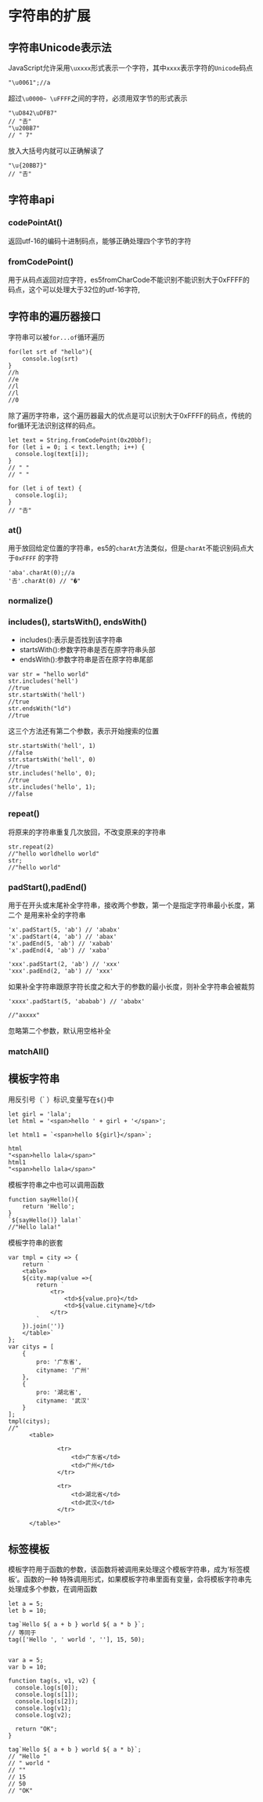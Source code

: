 # 字符串的扩展
## 字符串Unicode表示法
JavaScript允许采用`\uxxxx`形式表示一个字符，其中`xxxx`表示字符的`Unicode`码点
```
"\u0061";//a
```
超过`\u0000~ \uFFFF`之间的字符，必须用双字节的形式表示
```
"\uD842\uDFB7"
// "𠮷"
"\u20BB7"
// " 7"
```
放入大括号内就可以正确解读了
```
"\u{20BB7}"
// "𠮷"
```
## 字符串api
### codePointAt()
返回utf-16的编码十进制码点，能够正确处理四个字节的字符

### fromCodePoint()
用于从码点返回对应字符，es5fromCharCode不能识别不能识别大于0xFFFF的码点，这个可以处理大于32位的utf-16字符,

## 字符串的遍历器接口
字符串可以被`for...of`循环遍历
```
for(let srt of "hello"){
	console.log(srt)
}
//h
//e
//l
//l
//0
```
除了遍历字符串，这个遍历器最大的优点是可以识别大于0xFFFF的码点，传统的for循环无法识别这样的码点。
```
let text = String.fromCodePoint(0x20bbf);
for (let i = 0; i < text.length; i++) {
  console.log(text[i]);
}
// " "
// " "

for (let i of text) {
  console.log(i);
}
// "𠮷"
```
### at()
用于放回给定位置的字符串，es5的`charAt`方法类似，但是`charAt`不能识别码点大于`0xFFFF`
的字符
```
'aba'.charAt(0);//a
'𠮷'.charAt(0) // "�"
```
### normalize()
### includes(), startsWith(), endsWith()
+ includes():表示是否找到该字符串
+ startsWith():参数字符串是否在原字符串头部
+ endsWith():参数字符串是否在原字符串尾部

```
var str = "hello world"
str.includes('hell')
//true
str.startsWith('hell')
//true
str.endsWith("ld")
//true
```
这三个方法还有第二个参数，表示开始搜索的位置
```
str.startsWith('hell', 1)
//false
str.startsWith('hell', 0)
//true
str.includes('hello', 0); 
//true
str.includes('hello', 1);
//false
```
### repeat()
将原来的字符串重复几次放回，不改变原来的字符串
```
str.repeat(2)
//"hello worldhello world"
str;
//"hello world"
```
### padStart(),padEnd()
用于在开头或末尾补全字符串，接收两个参数，第一个是指定字符串最小长度，第二个
是用来补全的字符串
```
'x'.padStart(5, 'ab') // 'ababx'
'x'.padStart(4, 'ab') // 'abax'
'x'.padEnd(5, 'ab') // 'xabab'
'x'.padEnd(4, 'ab') // 'xaba'

'xxx'.padStart(2, 'ab') // 'xxx'
'xxx'.padEnd(2, 'ab') // 'xxx'
```
如果补全字符串跟原字符长度之和大于的参数的最小长度，则补全字符串会被裁剪
```
'xxxx'.padStart(5, 'ababab') // 'ababx'

//"axxxx"
```
忽略第二个参数，默认用空格补全

### matchAll()

## 模板字符串
用反引号（\` ）标识,变量写在`${}`中

```
let girl = 'lala';
let html = '<span>hello ' + girl + '</span>';

let html1 = `<span>hello ${girl}</span>`;

html
"<span>hello lala</span>"
html1
"<span>hello lala</span>"

```
模板字符串之中也可以调用函数
```
function sayHello(){
    return 'Hello';
}
`${sayHello()} lala!`
//"Hello lala!"
```
模板字符串的嵌套
```
var tmpl = city => {
    return `
    <table>
    ${city.map(value =>{
        return `
            <tr>
                <td>${value.pro}</td>
                <td>${value.cityname}</td>
            </tr>
        `
    }).join('')}	
    </table>`
};
var citys = [
    {
        pro: '广东省',
        cityname: '广州'
    },
    {
        pro: '湖北省',
        cityname: '武汉'
    }
];
tmpl(citys);
//"
      <table>
      
              <tr>
                  <td>广东省</td>
                  <td>广州</td>
              </tr>
          
              <tr>
                  <td>湖北省</td>
                  <td>武汉</td>
              </tr>
          	
      </table>"
```
## 标签模板
模板字符用于函数的参数，该函数将被调用来处理这个模板字符串，成为’标签模板‘。函数的一种
特殊调用形式，如果模板字符串里面有变量，会将模板字符串先处理成多个参数，在调用函数
```
let a = 5;
let b = 10;

tag`Hello ${ a + b } world ${ a * b }`;
// 等同于
tag(['Hello ', ' world ', ''], 15, 50);


var a = 5;
var b = 10;

function tag(s, v1, v2) {
  console.log(s[0]);
  console.log(s[1]);
  console.log(s[2]);
  console.log(v1);
  console.log(v2);

  return "OK";
}

tag`Hello ${ a + b } world ${ a * b}`;
// "Hello "
// " world "
// ""
// 15
// 50
// "OK"
```